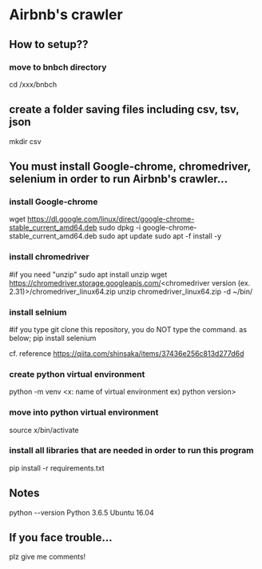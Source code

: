 # Airbnb's crawler

## How to setup??

### move to bnbch directory
cd /xxx/bnbch

## create a folder saving files including csv, tsv, json
mkdir csv

## You must install Google-chrome, chromedriver, selenium in order to run Airbnb's crawler...
### install Google-chrome  
wget https://dl.google.com/linux/direct/google-chrome-stable_current_amd64.deb
sudo dpkg -i google-chrome-stable_current_amd64.deb
sudo apt update
sudo apt -f install -y

### install chromedriver
#if you need "unzip"
sudo apt install unzip 
wget https://chromedriver.storage.googleapis.com/<chromedriver version (ex. 2.31)>/chromedriver_linux64.zip
unzip chromedriver_linux64.zip -d ~/bin/

### install selnium
#if you type git clone this repository, you do NOT type the command. as below;
pip install selenium

cf. reference
https://qiita.com/shinsaka/items/37436e256c813d277d6d

### create python virtual environment
python -m venv <x: name of virtual environment ex) python version>

### move into python virtual environment
source x/bin/activate

### install all libraries that are needed in order to run this program
pip install -r requirements.txt

## Notes
python --version
Python 3.6.5
Ubuntu 16.04

## If you face trouble...
plz give me comments!
